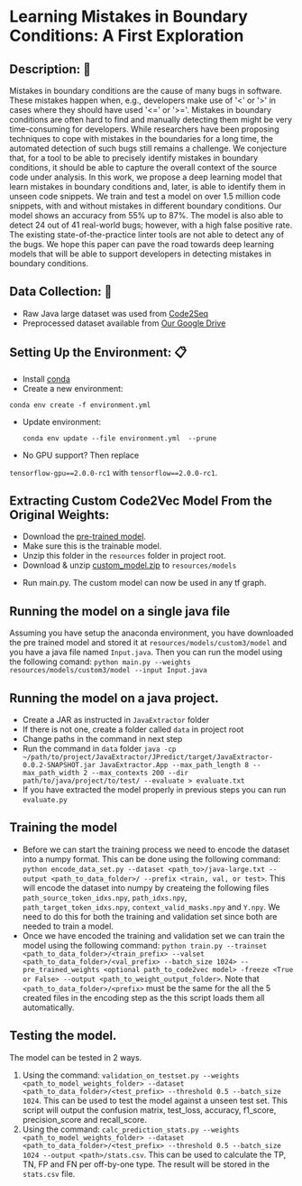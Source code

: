 
# Learning Mistakes in Boundary Conditions: A First Exploration
  
## Description: :newspaper:  

Mistakes in boundary conditions are the cause of many bugs in software. 
These mistakes happen when, e.g., 
developers make use of '<' or '>' in cases where they should have used '<=' or '>='. 
Mistakes in boundary conditions are often hard to find and manually detecting
them might be very time-consuming for developers.
While researchers have been proposing techniques to cope with
mistakes in the boundaries for a long time, the automated detection of
such bugs still remains a challenge. 
We conjecture that, for a tool to be able to precisely identify mistakes in boundary conditions, it should be able
to capture the overall context of the source code under analysis. 
In this work, we propose a deep learning model that 
learn mistakes in boundary conditions and, later, is able to identify them in unseen code snippets. 
We train and test a model on over 1.5 million code snippets, with and without mistakes in different boundary conditions.
Our model shows an accuracy from 55% up to 87%. The model is also able to detect 24 out of 41 real-world bugs; however, with a high false positive rate. 
The existing state-of-the-practice linter tools are not
able to detect any of the bugs.
We hope this paper can pave the road towards deep learning models that will be able to support developers
in detecting mistakes in boundary conditions.

  
## Data Collection: :floppy_disk:  
* Raw Java large dataset was used from [Code2Seq](https://github.com/tech-srl/code2seq#datasets)    
* Preprocessed dataset available from [Our Google Drive](https://drive.google.com/open?id=1-Ko1ggxP7FIG_VAnDZvkU7iYRviWs25i)  
  
## Setting Up the Environment: :clipboard:  
* Install [conda](https://docs.conda.io/projects/conda/en/latest/user-guide/install/)  
* Create a new environment:    
  
 `conda env create -f environment.yml`  
* Update environment:    
  
  `conda env update --file environment.yml  --prune`  
* No GPU support? Then replace     
  
`tensorflow-gpu==2.0.0-rc1` with `tensorflow==2.0.0-rc1`.  
    
## Extracting Custom Code2Vec Model From the Original Weights:  
* Download the [pre-trained model](`https://s3.amazonaws.com/code2vec/model/java14m_model_trainable.tar.gz`).  
* Make sure this is the trainable model.   
* Unzip this folder in the `resources` folder in project root.  
* Download & unzip [custom_model.zip](https://drive.google.com/drive/folders/1HMOsX_Kkk3kYZETyHL5VxsubLfbT4RzH) to `resources/models`  
<!--* Run `ExtractWeightRealCode2Vec.py`. This scripts extrat the weights from the original model   
and transforms them into weights for a `Code2VecCustomModel`.-->
* Run main.py. The custom model can now be used in any tf graph. 
  
 ## Running the model on a single java file
 Assuming you have setup the anaconda environment, you have downloaded the pre trained model and stored it at `resources/models/custom3/model` and you have a java file named `Input.java`. Then you can run the model using the following comand:
 ```python main.py --weights resources/models/custom3/model --input Input.java```
  
## Running the model on a java project. 
* Create a JAR as instructed in `JavaExtractor` folder  
* If there is not one, create a folder called `data` in project root  
* Change paths in the command in next step  
* Run the command in `data` folder `java -cp ~/path/to/project/JavaExtractor/JPredict/target/JavaExtractor-0.0.2-SNAPSHOT.jar JavaExtractor.App --max_path_length 8 --max_path_width 2 --max_contexts 200 --dir path/to/java/project/to/test/ --evaluate > evaluate.txt`  
* If you have extracted the model properly in previous steps you can run `evaluate.py`  
  
## Training the model
* Before we can start the training process we need to encode the dataset into a numpy format.  This can be done using the following command: `python encode_data_set.py --dataset <path_to>/java-large.txt --output <path_to_data_folder>/ --prefix <train, val, or test>`. This will encode the dataset into numpy by createing the following files `path_source_token_idxs.npy`, `path_idxs.npy`, `path_target_token_idxs.npy`, `context_valid_masks.npy` and `Y.npy`. We need to do this for both the training and validation set since both are needed to train a model.
* Once we have encoded the training and validation set we can train the model using the following command: `python train.py --trainset <path_to_data_folder>/<train_prefix> --valset <path_to_data_folder>/<val_prefix> --batch_size 1024> --pre_trained_weights <optional path_to_code2vec model> -freeze <True or False> --output <path_to_weight_output_folder>`. Note that `<path_to_data_folder>/<prefix>` must be the same for the all the 5 created files in the encoding step as the this script loads them all automatically.


## Testing the model.
The model can be tested in 2 ways.

 1. Using the command: `validation_on_testset.py --weights <path_to_model_weights_folder> --dataset <path_to_data_folder>/<test_prefix> --threshold 0.5 --batch_size 1024`. This can be used to test the model against a unseen test set. This script will output the confusion matrix, test_loss, accuracy, f1_score, precision_score and recall_score.
 2.  Using the command: `calc_prediction_stats.py --weights <path_to_model_weights_folder> --dataset <path_to_data_folder>/<test_prefix> --threshold 0.5 --batch_size 1024 --output <path>/stats.csv`. This can be used to calculate the TP, TN, FP and FN per off-by-one type. The result will be stored in the `stats.csv` file.
